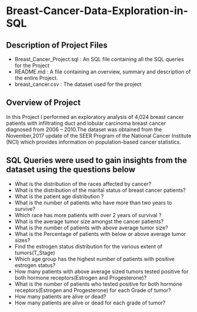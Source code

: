 # Breast-Cancer-Data-Exploration-in-SQL

## Description of Project Files

- Breast_Cancer_Project.sql : An SQL file containing all the SQL queries for the Project
- README.md : A file containing an overview, summary and description of the entire Project.
- breast_cancer.csv : The dataset used for the project

## Overview of Project
In this Project I performed an exploratory analysis of 4,024 breast cancer patients with infiltrating duct and lobular carcinoma breast cancer diagnosed from 2006 – 2010.The dataset was obtained from the November,2017 update of the SEER Program of the National Cancer Institute (NCI) which provides information on population-based cancer statistics.


## SQL Queries were used to gain insights from the dataset using the questions below
- What is the distribution of the races affected by cancer?
- What is the distribution of the marital status of breast cancer patients?
- What is the patient age distribution ?
- What is the number of patients who have more than two years to survive?
- Which race has more patients with over 2 years of survival ?
- What is the average tumor size amongst the cancer patients?
- What is the number of patients with above average tumor size?
- What is the Percentage of patients with below or above average tumor sizes?
- Find the estrogen status distribution for the various extent of tumors(T_Stage)
- Which age group has the highest number of patients with positive estrogen status?
- How many patients with above average sized tumors tested positive for both hormone receptors(Estrogen and Progesterone)? 
- What is the number of patients who tested positive for both hormone receptors(Estrogen and Progesterone) for each Grade of tumor? 
- How many patients are alive or dead?
- How many patients are alive or dead for each grade of tumor?

